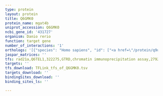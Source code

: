 ```yaml
---
type: protein
layout: protein
title: Q6GMK0
protein_name: mgat4b
uniprot_accession: Q6GMK0
ncbi_gene_id: '431727'
organism: Danio rerio
function: target gene
number_of_interactions: '1'
orthologs: '[{"species": "Homo sapiens", "id": ["<a href=\"/protein/q9uq53\">Q9UQ53</a>"]}, {"species": "Mus musculus", "id": ["<a href=\"/protein/q812f8\">Q812F8</a>"]}, {"species": "Rattus norvegicus", "id": ["<a href=\"/protein/b2gv39\">B2GV39</a>"]}, {"species": "Drosophila melanogaster", "id": ["<a href=\"/protein/q9vuh4\">Q9VUH4</a>"]}]'
jaspar_matrices: ''
tfs: rad21a,Q6TEL1,322275,GTRD,chromatin immunoprecipitation assay,27924024%5Buid%5D,No
targets: ''
tfs_download: TFLink_tfs_of_Q6GMK0.tsv
targets_download: ''
bindingSites_download: ''
binding_sites_ls: ''

---
```

